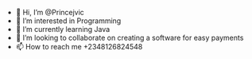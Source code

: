 - 👋 Hi, I’m @Princejvic
- 👀 I’m interested in Programming
- 🌱 I’m currently learning Java
- 💞️ I’m looking to collaborate on creating a software for easy payments
- 📫 How to reach me +2348126824548

<!---
Princejvic/Princejvic is a ✨ special ✨ repository because its `README.md` (this file) appears on your GitHub profile.
You can click the Preview link to take a look at your changes.
--->

